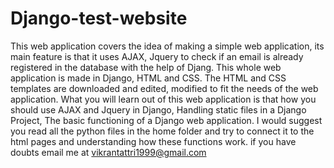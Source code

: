 # Django-test-website
This web application covers the idea of making a simple web application, its main feature is that it uses AJAX, Jquery to check if an email is already registered in the database with the help of Djang. This whole web application is made in Django, HTML and CSS.
The HTML and CSS templates are downloaded and edited, modified to fit the needs of the web application.
What you will learn out of this web application is that how you should use AJAX and Jquery in Django, Handling static files in a Django Project, The basic functioning of a Django web application.
I would suggest you read all the python files in the home folder and try to connect it to the html pages and understanding how these functions work.
if you have doubts email me at vikrantattri1999@gmail.com
